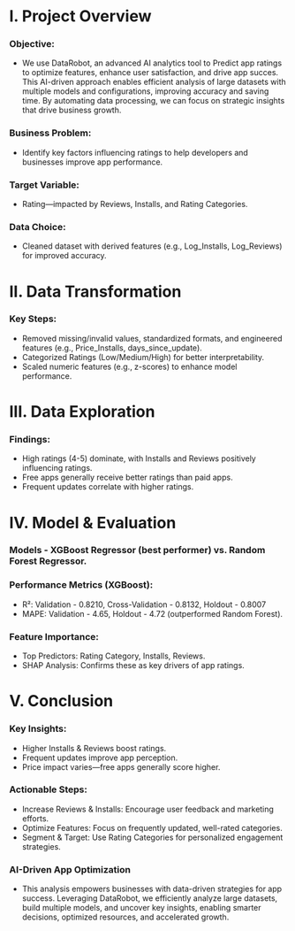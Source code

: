 # I. ​Project Overview 
### Objective: 
- We use DataRobot, an advanced AI analytics tool to Predict app ratings to optimize features, enhance user satisfaction, and drive app succes. This AI-driven approach enables efficient analysis of large datasets with multiple models and configurations, improving accuracy and saving time. By automating data processing, we can focus on strategic insights that drive business growth.
### Business Problem: 
- Identify key factors influencing ratings to help developers and businesses improve app performance.
### Target Variable: 
- Rating—impacted by Reviews, Installs, and Rating Categories.
### Data Choice: 
- Cleaned dataset with derived features (e.g., Log_Installs, Log_Reviews) for improved accuracy.

# II. Data Transformation
### Key Steps:
- Removed missing/invalid values, standardized formats, and engineered features (e.g., Price_Installs, days_since_update).
- Categorized Ratings (Low/Medium/High) for better interpretability.
- Scaled numeric features (e.g., z-scores) to enhance model performance.

# III. Data Exploration
### Findings:
- High ratings (4-5) dominate, with Installs and Reviews positively influencing ratings.
- Free apps generally receive better ratings than paid apps.
- Frequent updates correlate with higher ratings.

# IV. Model & Evaluation
### Models - XGBoost Regressor (best performer) vs. Random Forest Regressor.
### Performance Metrics (XGBoost):
- R²: Validation - 0.8210, Cross-Validation - 0.8132, Holdout - 0.8007
- MAPE: Validation - 4.65, Holdout - 4.72 (outperformed Random Forest).
### Feature Importance:
- Top Predictors: Rating Category, Installs, Reviews.
- SHAP Analysis: Confirms these as key drivers of app ratings.

# V. Conclusion 
### Key Insights:
- Higher Installs & Reviews boost ratings.
- Frequent updates improve app perception.
- Price impact varies—free apps generally score higher.
### Actionable Steps:
- Increase Reviews & Installs: Encourage user feedback and marketing efforts.
- Optimize Features: Focus on frequently updated, well-rated categories.
- Segment & Target: Use Rating Categories for personalized engagement strategies.
###  AI-Driven App Optimization
- This analysis empowers businesses with data-driven strategies for app success. Leveraging DataRobot, we efficiently analyze large datasets, build multiple models, and uncover key insights, enabling smarter decisions, optimized resources, and accelerated growth.
